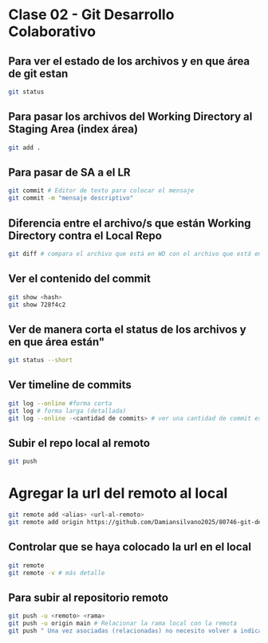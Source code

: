 # Clase 02 - Git Desarrollo Colaborativo

## Para ver el estado de los archivos y en que área de git estan

```sh
git status
```
## Para pasar los archivos del Working Directory al Staging Area (index área)

```sh
git add .
```
## Para pasar de SA a el LR

```sh
git commit # Editor de texto para colocar el mensaje
git commit -m "mensaje descriptivo"
```

## Diferencia entre el archivo/s que están Working Directory contra el Local Repo

```sh
git diff # compara el archivo que está en WD con el archivo que está en LR
```

## Ver el contenido del commit 

```sh
git show <hash>
git show 728f4c2
```

## Ver de manera corta el status de los archivos y en que área están"

```sh
git status --short
```

## Ver timeline de commits

```sh
git log --online #forma corta
git log # forma larga (detallada)
git log --online -<cantidad de commits> # ver una cantidad de commit especifica
```

## Subir el repo local al remoto

```sh
git push
```

# Agregar la url del remoto al local

```sh
git remote add <alias> <url-al-remoto>
git remote add origin https://github.com/Damiansilvano2025/80746-git-desarrollo-colaborativo.git
```

## Controlar que se haya colocado la url en el local

```sh
git remote
git remote -v # más detalle
```


## Para subir al repositorio remoto

```sh
git push -u <remoto> <rama>
git push -u origin main # Relacionar la rama local con la remota
git push " Una vez asociadas (relacionadas) no necesito volver a indicarle el remoto y la rama 
```
